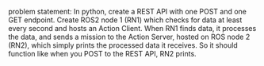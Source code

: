 problem statement: In python, create a REST API with one POST and one GET endpoint. Create ROS2 node 1 (RN1) which checks for data at least every second and hosts an Action Client. When RN1 finds data, it processes the data, and sends a mission to the Action Server, hosted on ROS node 2 (RN2), which simply prints the processed data it receives. So it should function like when you POST to the REST API, RN2 prints.


